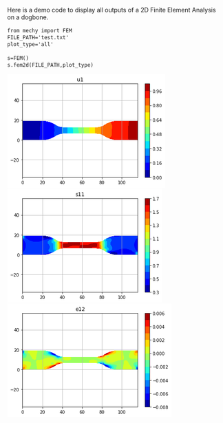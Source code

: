 Here is a demo code to display all outputs of a 2D Finite Element Analysis on a dogbone.

```
from mechy import FEM
FILE_PATH='test.txt'
plot_type='all'

s=FEM()
s.fem2d(FILE_PATH,plot_type)
```
![Displacement_X](./mechy/images/u1.png)
![stress_11](./mechy/images/s11.png)
![strain_12](./mechy/images/e12.png)
